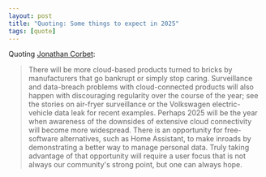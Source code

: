 ```yaml
---
layout: post
title: "Quoting: Some things to expect in 2025"
tags: [quote]
---
```


Quoting [Jonathan Corbet](https://lwn.net/Articles/1003780/?utm_source=tldrnewsletter):

> There will be more cloud-based products turned to bricks by manufacturers that go bankrupt or simply stop caring. Surveillance and data-breach problems with cloud-connected products will also happen with discouraging regularity over the course of the year; see the stories on air-fryer surveillance or the Volkswagen electric-vehicle data leak for recent examples. Perhaps 2025 will be the year when awareness of the downsides of extensive cloud connectivity will become more widespread. There is an opportunity for free-software alternatives, such as Home Assistant, to make inroads by demonstrating a better way to manage personal data. Truly taking advantage of that opportunity will require a user focus that is not always our community's strong point, but one can always hope.
